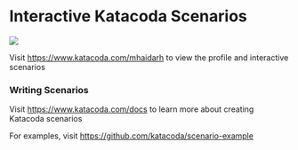 # Interactive Katacoda Scenarios

[![](http://shields.katacoda.com/katacoda/mhaidarh/count.svg)](https://www.katacoda.com/mhaidarh "Get your profile on Katacoda.com")

Visit https://www.katacoda.com/mhaidarh to view the profile and interactive scenarios

### Writing Scenarios
Visit https://www.katacoda.com/docs to learn more about creating Katacoda scenarios

For examples, visit https://github.com/katacoda/scenario-example
